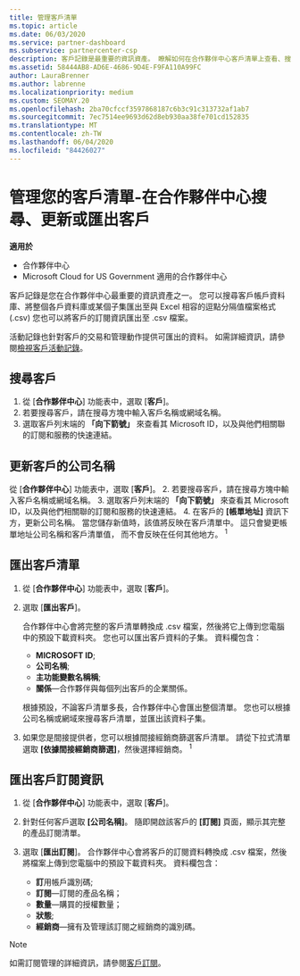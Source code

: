 ```yaml
---
title: 管理客戶清單
ms.topic: article
ms.date: 06/03/2020
ms.service: partner-dashboard
ms.subservice: partnercenter-csp
description: 客戶記錄是最重要的資訊資產。 瞭解如何在合作夥伴中心客戶清單上查看、搜尋、更新、& 匯出資訊。
ms.assetid: 58444AB8-AD6E-4686-9D4E-F9FA110A99FC
author: LauraBrenner
ms.author: labrenne
ms.localizationpriority: medium
ms.custom: SEOMAY.20
ms.openlocfilehash: 2ba70cfccf3597868187c6b3c91c313732af1ab7
ms.sourcegitcommit: 7ec7514ee9693d62d8eb930aa38fe701cd152835
ms.translationtype: MT
ms.contentlocale: zh-TW
ms.lasthandoff: 06/04/2020
ms.locfileid: "84426027"
---
```

# <a name="manage-your-customer-list---search-update-or-export-customers-in-partner-center"></a>管理您的客戶清單-在合作夥伴中心搜尋、更新或匯出客戶

**適用於**

- 合作夥伴中心
- Microsoft Cloud for US Government 適用的合作夥伴中心

客戶記錄是您在合作夥伴中心最重要的資訊資產之一。 您可以搜尋客戶帳戶資料庫、將整個各戶資料庫或某個子集匯出至與 Excel 相容的逗點分隔值檔案格式 (.csv) 您也可以將客戶的訂閱資訊匯出至 .csv 檔案。

活動記錄也針對客戶的交易和管理動作提供可匯出的資料。 如需詳細資訊，請參閱[檢視客戶活動記錄](activity-logs.md)。

## <a name="search-for-a-customer"></a>搜尋客戶

1.  從 [**合作夥伴中心**] 功能表中，選取 [**客戶**]。
2.  若要搜尋客戶，請在搜尋方塊中輸入客戶名稱或網域名稱。
3.  選取客戶列末端的 **「向下箭號」** 來查看其 Microsoft ID，以及與他們相關聯的訂閱和服務的快速連結。

## <a name="update-a-customers-company-name"></a>更新客戶的公司名稱

從 [**合作夥伴中心**] 功能表中，選取 [**客戶**]。
2.  若要搜尋客戶，請在搜尋方塊中輸入客戶名稱或網域名稱。
3.  選取客戶列末端的 **「向下箭號」** 來查看其 Microsoft ID，以及與他們相關聯的訂閱和服務的快速連結。
4.  在客戶的 **\[帳單地址\]** 資訊下方，更新公司名稱。 當您儲存新值時，該值將反映在客戶清單中。 這只會變更帳單地址公司名稱和客戶清單值， 而不會反映在任何其他地方。
<sup>1</sup>
## <a name="export-your-customer-list"></a>匯出客戶清單

1. 從 [**合作夥伴中心**] 功能表中，選取 [**客戶**]。
2. 選取 [**匯出客戶**]。

   合作夥伴中心會將完整的客戶清單轉換成 .csv 檔案，然後將它上傳到您電腦中的預設下載資料夾。 您也可以匯出客戶資料的子集。 資料欄包含：

   - **MICROSOFT ID**;
   - **公司名稱**;
   - **主功能變數名稱稱**;
   - **關係**—合作夥伴與每個列出客戶的企業關係。

    根據預設，不論客戶清單多長，合作夥伴中心會匯出整個清單。 您也可以根據公司名稱或網域來搜尋客戶清單，並匯出該資料子集。

3. 如果您是間接提供者，您可以根據間接經銷商篩選客戶清單。 請從下拉式清單選取 **\[依據間接經銷商篩選\]**，然後選擇經銷商。
<sup>1</sup>

## <a name="export-customer-subscription-information"></a>匯出客戶訂閱資訊

1. 從 [**合作夥伴中心**] 功能表中，選取 [**客戶**]。

2. 針對任何客戶選取 **\[公司名稱\]**。 隨即開啟該客戶的 **\[訂閱\]** 頁面，顯示其完整的產品訂閱清單。

3. 選取 [**匯出訂閱**]。 合作夥伴中心會將客戶的訂閱資料轉換成 .csv 檔案，然後將檔案上傳到您電腦中的預設下載資料夾。 資料欄包含：
   - **訂**用帳戶識別碼;
   - **訂閱**—訂閱的產品名稱；
   - **數量**—購買的授權數量；
   - **狀態**;
   - **經銷商**—擁有及管理該訂閱之經銷商的識別碼。

> [!NOTE]  
> 如需訂閱管理的詳細資訊，請參閱[客戶訂閱](customer-subscriptions.md)。
